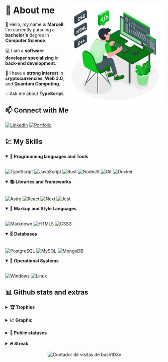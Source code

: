 # 📗 About me <img align='right' height="310em" src="assets\images\Programming-amico.png"/>

💚 Hello, my name is **Marcell**. I'm currently pursuing a **bachelor's** degree in **Computer Science**.

💻 I am a **software developer specializing** in **back-end development**.

🧩 I have a **strong interest** in **cryptocurrencies**, **Web 3.0**, and **Quantum Computing**.

💡 Ask me about **TypeScript**.


## 📫 Connect with Me

[![LinkedIn](https://img.shields.io/badge/LinkedIn-0077B5?style=for-the-badge&logo=linkedin&logoColor=white)](https://www.linkedin.com/in/marcell-dactes/) 
[![Portfolio](https://img.shields.io/badge/Portfolio-FF5722?style=for-the-badge&logo=todoist&logoColor=white)](https://developermarcell.vercel.app/)

## 💹 My Skills 

<details open>
  <summary><b>📌 Programming languages and Tools</b></summary>
  <br>

![TypeScript](https://img.shields.io/badge/TypeScript-007ACC?style=for-the-badge&logo=typescript&logoColor=white)
![JavaScript](https://img.shields.io/badge/javascript-%23323330.svg?style=for-the-badge&logo=javascript&logoColor=%23F7DF1E)
![Rust](https://img.shields.io/badge/rust-%23000000.svg?style=for-the-badge&logo=rust&logoColor=white)
![NodeJS](https://img.shields.io/badge/node.js-6DA55F?style=for-the-badge&logo=node.js&logoColor=white)
![Git](https://img.shields.io/badge/GIT-E44C30?style=for-the-badge&logo=git&logoColor=white)
![Docker](https://img.shields.io/badge/docker-%23316192.svg?style=for-the-badge&logo=docker&logoColor=white)&nbsp;
</details>

<details open>
  <summary><b>📚 Libraries and Frameworks</b></summary>
  <br>

![Astro](https://img.shields.io/badge/astro-%232C2052.svg?style=for-the-badge&logo=astro&logoColor=white)
![React](https://img.shields.io/badge/React-20232A?style=for-the-badge&logo=react&logoColor=61DAFB)
![Next](https://img.shields.io/badge/Next-black?style=for-the-badge&logo=next.js&logoColor=white)
![Jest](https://img.shields.io/badge/Jest-C21325?style=for-the-badge&logo=jest&logoColor=white)
</details>

<details open>
  <summary><b>🎨 Markup and Style Languages</b></summary>
  <br>
 
![Markdown](https://img.shields.io/badge/Markdown-000?style=for-the-badge&logo=markdown)
![HTML5](https://img.shields.io/badge/HTML5-E34F26?style=for-the-badge&logo=html5&logoColor=white)
![CSS3](https://img.shields.io/badge/CSS3-1572B6?style=for-the-badge&logo=css3&logoColor=white)
</details>

<details open>
  <summary><b>🗄️ Databases</b></summary>
  <br>

![PostgreSQL](https://img.shields.io/badge/PostgreSQL-000?style=for-the-badge&logo=postgresql)
![MySQL](https://img.shields.io/badge/MySQL-00000F?style=for-the-badge&logo=mysql&logoColor=white)
![MongoDB](https://img.shields.io/badge/MongoDB-%234ea94b.svg?style=for-the-badge&logo=mongodb&logoColor=white)
</details>

<details open>
  <summary><b>🔧 Operational Systems</b></summary>
  <br>

![Windows](https://img.shields.io/badge/Windows-000?style=for-the-badge&logo=windows&logoColor=2CA5E0)
![Linux](https://img.shields.io/badge/Linux-000?style=for-the-badge&logo=linux&logoColor=FCC624)

</details>

## 📊 Github stats and extras

<details>
  <summary><b>🏆 Trophies</b></summary>
  <br>

  <img src="https://github-profile-trophy.vercel.app/?username=marcelldac&theme=tokyonight&row=2&no-bg=true&column=3&margin-w=15&margin-h=15"/>
</details>

<br>
<details>
  <summary><b>📈 Graphic</b></summary>
  <br>

[![Ashutosh's github activity graph](https://github-readme-activity-graph.vercel.app/graph?username=marcelldac&bg_color=0a0222&color=b3b3b3&line=157520&point=206541&area=true&hide_border=true)](https://github.com/ashutosh00710/github-readme-activity-graph)
</details>

<br>
<details>
  <summary><b>🧬 Public statuses</b></summary>
  <br>

  <img height="180em" src="https://github-readme-stats.vercel.app/api?username=marcelldac&hide_title=false&border_color=16c60c&theme=chartreuse-dark&show_icons=true"/>
  <img height="180em" src="https://github-readme-stats-git-masterrstaa-rickstaa.vercel.app/api/top-langs/?username=marcelldac&theme=chartreuse-dark&layout=compact&bg_color=&border_color=16c60c&text_color=FFF"/>

</details>
<br>

<details>
  <summary><b>🔥 Streak</b></summary>
  <br>

[![GitHub Streak](https://streak-stats.demolab.com/?user=marcelldac&theme=chartreuse-dark&background=000&border=16c60c&dates=FFF)](https://git.io/streak-stats)
</details>
<br>

<div align="center">
<img alt="Contador de visitas de bush1D3v" src="https://profile-counter.glitch.me/marcelldac/count.svg"/>
</div>
